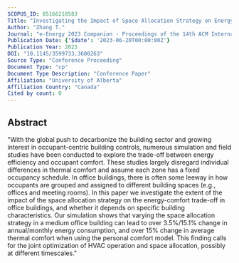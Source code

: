 ```yaml
---
SCOPUS_ID: 85166218583
Title: "Investigating the Impact of Space Allocation Strategy on Energy-Comfort Trade-off in Office Buildings"
Author: "Zhang T."
Journal: "e-Energy 2023 Companion - Proceedings of the 14th ACM International Conference on Future Energy Systems"
Publication Date: {'$date': '2023-06-20T00:00:00Z'}
Publication Year: 2023
DOI: "10.1145/3599733.3600263"
Source Type: "Conference Proceeding"
Document Type: "cp"
Document Type Description: "Conference Paper"
Affiliation: "University of Alberta"
Affiliation Country: "Canada"
Cited by count: 0
---
```


## Abstract
"With the global push to decarbonize the building sector and growing interest in occupant-centric building controls, numerous simulation and field studies have been conducted to explore the trade-off between energy efficiency and occupant comfort. These studies largely disregard individual differences in thermal comfort and assume each zone has a fixed occupancy schedule. In office buildings, there is often some leeway in how occupants are grouped and assigned to different building spaces (e.g., offices and meeting rooms). In this paper we investigate the extent of the impact of the space allocation strategy on the energy-comfort trade-off in office buildings, and whether it depends on specific building characteristics. Our simulation shows that varying the space allocation strategy in a medium office building can lead to over 3.5%/15.1% change in annual/monthly energy consumption, and over 15% change in average thermal comfort when using the personal comfort model. This finding calls for the joint optimization of HVAC operation and space allocation, possibly at different timescales."
